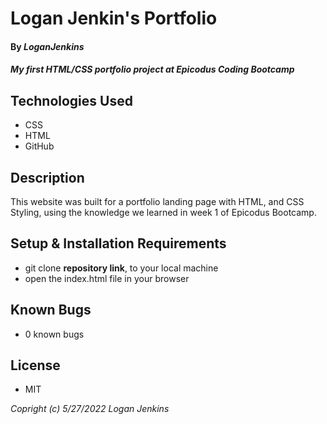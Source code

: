 # Logan Jenkin's Portfolio

#### By _**LoganJenkins**_

#### _My first HTML/CSS portfolio project at Epicodus Coding Bootcamp_

## Technologies Used
* CSS
* HTML
* GitHub

## Description 
This website was built for a portfolio landing page with HTML, and CSS Styling, using the knowledge we learned in week 1 of Epicodus Bootcamp.

## Setup & Installation Requirements
* git clone **repository link**, to your local machine
* open the index.html file in your browser 

## Known Bugs
* 0 known bugs

## License 
* MIT 

_Copright (c) 5/27/2022 Logan Jenkins_
